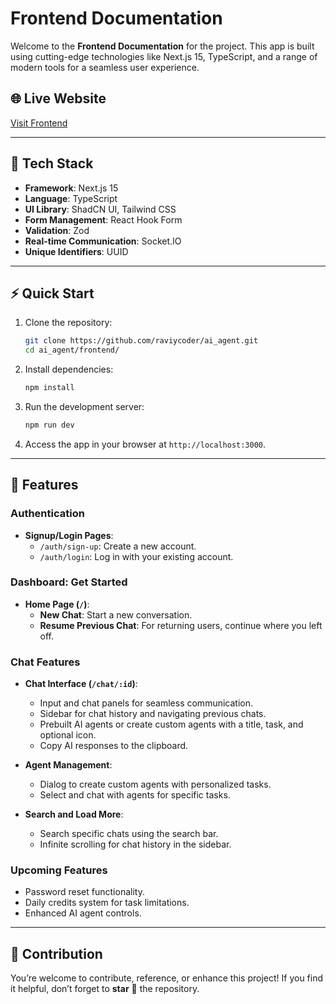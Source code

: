 # Frontend Documentation

Welcome to the **Frontend Documentation** for the project. This app is built using cutting-edge technologies like Next.js 15, TypeScript, and a range of modern tools for a seamless user experience.

## 🌐 Live Website
[Visit Frontend](https://aiagent-taupe.vercel.app/) <!-- Replace `#` with your actual link -->

---

## 🚀 Tech Stack
- **Framework**: Next.js 15
- **Language**: TypeScript
- **UI Library**: ShadCN UI, Tailwind CSS
- **Form Management**: React Hook Form
- **Validation**: Zod
- **Real-time Communication**: Socket.IO
- **Unique Identifiers**: UUID

---

## ⚡ Quick Start

1. Clone the repository:
   ```bash
   git clone https://github.com/raviycoder/ai_agent.git
   cd ai_agent/frontend/
   ```
2. Install dependencies:
   ```bash
   npm install
   ```
3. Run the development server:
   ```bash
   npm run dev
   ```
4. Access the app in your browser at `http://localhost:3000`.

---

## 📄 Features

### Authentication
- **Signup/Login Pages**:  
  - `/auth/sign-up`: Create a new account.  
  - `/auth/login`: Log in with your existing account.

### Dashboard: Get Started
- **Home Page (`/`)**:
  - **New Chat**: Start a new conversation.  
  - **Resume Previous Chat**: For returning users, continue where you left off.

### Chat Features
- **Chat Interface (`/chat/:id`)**:
  - Input and chat panels for seamless communication.  
  - Sidebar for chat history and navigating previous chats.  
  - Prebuilt AI agents or create custom agents with a title, task, and optional icon.  
  - Copy AI responses to the clipboard.

- **Agent Management**:
  - Dialog to create custom agents with personalized tasks.
  - Select and chat with agents for specific tasks.

- **Search and Load More**:
  - Search specific chats using the search bar.
  - Infinite scrolling for chat history in the sidebar.

### Upcoming Features
- Password reset functionality.  
- Daily credits system for task limitations.  
- Enhanced AI agent controls.

---

## 🌟 Contribution
You’re welcome to contribute, reference, or enhance this project! If you find it helpful, don’t forget to **star** 🌟 the repository.